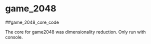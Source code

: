 # game_2048
##game_2048_core_code

The core for game2048 was dimensionality reduction.
Only run with console.
